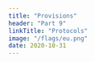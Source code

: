 ```yaml
---
title: "Provisions"
header: "Part 9"
linkTitle: "Protocols"
image: "/flags/eu.png"
date: 2020-10-31
---
```

